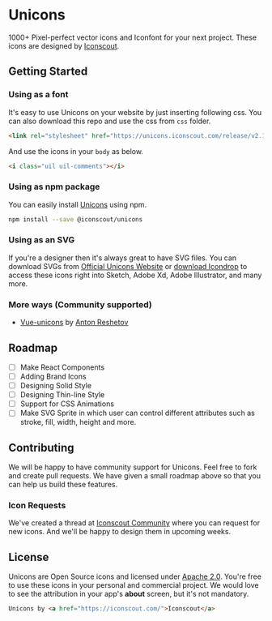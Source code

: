 # Unicons

1000+ Pixel-perfect vector icons and Iconfont for your next project. These icons are designed by [Iconscout](https://iconscout.com).

## Getting Started

### Using as a font
It's easy to use Unicons on your website by just inserting following css. You can also download this repo and use the css from `css` folder.

```html
<link rel="stylesheet" href="https://unicons.iconscout.com/release/v2.1.5/css/unicons.css">
```

And use the icons in your `body` as below.
```html
<i class="uil uil-comments"></i>
```

### Using as npm package
You can easily install [Unicons](https://iconscout.com/unicons) using npm.
```bash
npm install --save @iconscout/unicons
```

### Using as an SVG
If you're a designer then it's always great to have SVG files. You can download SVGs from [Official Unicons Website](https://iconscout.com/unicons) or [download Icondrop](https://iconscout.com/icondrop) to access these icons right into Sketch, Adobe Xd, Adobe Illustrator, and many more.

### More ways (Community supported)
- [Vue-unicons](https://github.com/antonreshetov/vue-unicons) by [Anton Reshetov](https://github.com/antonreshetov)

## Roadmap
- [ ] Make React Components
- [ ] Adding Brand Icons
- [ ] Designing Solid Style
- [ ] Designing Thin-line Style
- [ ] Support for CSS Animations
- [ ] Make SVG Sprite in which user can control different attributes such as stroke, fill, width, height and more.

## Contributing
We will be happy to have community support for Unicons. Feel free to fork and create pull requests. We have given a small roadmap above so that you can help us build these features.

### Icon Requests
We've created a thread at [Iconscout Community](https://discuss.iconscout.com/new-topic?title=Icon%20Request:%20%3Cicon%3E&body=Hey%20there,%20%3Cicon%3E%20will%20be%20great%20fit%20for%20Unicons.%20I%20would%20love%20to%20use%20it!&category=Unicons&tags=requests) where you can request for new icons. And we'll be happy to design them in upcoming weeks.

## License
Unicons are Open Source icons and licensed under [Apache 2.0](https://www.apache.org/licenses/LICENSE-2.0.txt). You're free to use these icons in your personal and commercial project. We would love to see the attribution in your app's **about** screen, but it's not mandatory.
```html
Unicons by <a href="https://iconscout.com/">Iconscout</a>
```
